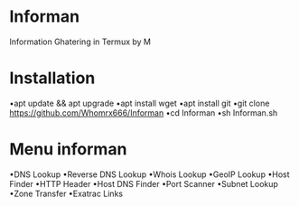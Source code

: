 # Informan
Information Ghatering in Termux by M

# Installation
•apt update && apt upgrade
•apt install wget
•apt install git
•git clone https://github.com/Whomrx666/Informan
•cd Informan
•sh Informan.sh

# Menu informan
•DNS Lookup
•Reverse DNS Lookup
•Whois Lookup
•GeoIP Lookup
•Host Finder
•HTTP Header
•Host DNS Finder
•Port Scanner
•Subnet Lookup
•Zone Transfer
•Exatrac Links
